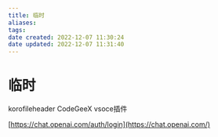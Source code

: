 ```yaml
---
title: 临时
aliases: 
tags: 
date created: 2022-12-07 11:30:24
date updated: 2022-12-07 11:31:40
---
```


# 临时

korofileheader CodeGeeX vsoce插件

[https://chat.openai.com/auth/login](https://chat.openai.com/)
